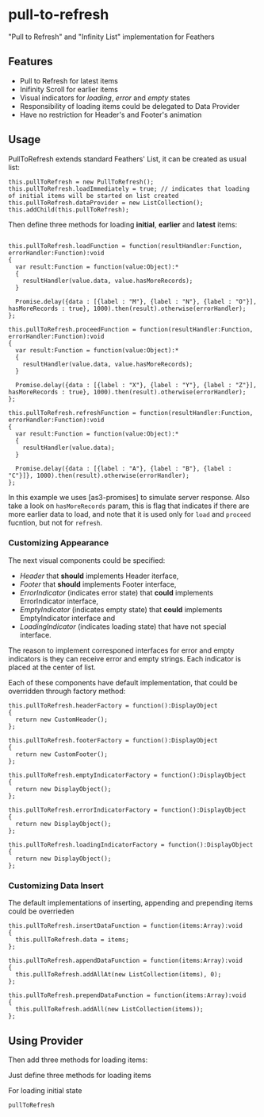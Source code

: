 pull-to-refresh
===============

"Pull to Refresh" and "Infinity List" implementation for Feathers

## Features
* Pull to Refresh for latest items
* Inifinity Scroll for earlier items
* Visual indicators for _loading_, _error_ and _empty_ states
* Responsibility of loading items could be delegated to Data Provider
* Have no restriction for Header's and Footer's animation

## Usage
PullToRefresh extends standard Feathers' List, it can be created as usual list:
```as3
this.pullToRefresh = new PullToRefresh();
this.pullToRefresh.loadImmediately = true; // indicates that loading of initial items will be started on list created
this.pullToRefresh.dataProvider = new ListCollection();
this.addChild(this.pullToRefresh);
```

Then define three methods for loading **initial**, **earlier** and **latest** items:
```as3

this.pullToRefresh.loadFunction = function(resultHandler:Function, errorHandler:Function):void
{
  var result:Function = function(value:Object):*
  {
    resultHandler(value.data, value.hasMoreRecords);
  }

  Promise.delay({data : [{label : "M"}, {label : "N"}, {label : "O"}], hasMoreRecords : true}, 1000).then(result).otherwise(errorHandler);
};

this.pullToRefresh.proceedFunction = function(resultHandler:Function, errorHandler:Function):void
{
  var result:Function = function(value:Object):*
  {
    resultHandler(value.data, value.hasMoreRecords);
  }

  Promise.delay({data : [{label : "X"}, {label : "Y"}, {label : "Z"}], hasMoreRecords : true}, 1000).then(result).otherwise(errorHandler);
};

this.pullToRefresh.refreshFunction = function(resultHandler:Function, errorHandler:Function):void
{
  var result:Function = function(value:Object):*
  {
    resultHandler(value.data);
  }

  Promise.delay({data : [{label : "A"}, {label : "B"}, {label : "C"}]}, 1000).then(result).otherwise(errorHandler);
};

```

In this example we uses [as3-promises] to simulate server response. Also take a look on `hasMoreRecords` param, this is flag that indicates if there are more earlier data to load, and note that it is used only for `load` and `proceed` fucntion, but not for `refresh`.

### Customizing Appearance


The next visual components could be specified: 
* _Header_ that **should** implements Header iterface,
* _Footer_ that **should** implements Footer interface,
* _ErrorIndicator_ (indicates error state) that **could** implements ErrorIndicator interface,
* _EmptyIndicator_ (indicates empty state) that **could** implements EmptyIndicator interface and
* _LoadingIndicator_ (indicates loading state) that have not special interface.

The reason to implement corresponed interfaces for error and empty indicators is they can receive error and empty strings. Each indicator is placed at the center of list.

Each of these components have default implementation, that could be overridden through factory method: 
```as3
this.pullToRefresh.headerFactory = function():DisplayObject
{
  return new CustomHeader();
};

this.pullToRefresh.footerFactory = function():DisplayObject
{
  return new CustomFooter();
};

this.pullToRefresh.emptyIndicatorFactory = function():DisplayObject
{
  return new DisplayObject();
};

this.pullToRefresh.errorIndicatorFactory = function():DisplayObject
{
  return new DisplayObject();
};

this.pullToRefresh.loadingIndicatorFactory = function():DisplayObject
{
  return new DisplayObject();
};
```

### Customizing Data Insert
The default implementations of inserting, appending and prepending items could be overrieden
```as3
this.pullToRefresh.insertDataFunction = function(items:Array):void
{
  this.pullToRefresh.data = items;
};

this.pullToRefresh.appendDataFunction = function(items:Array):void
{
  this.pullToRefresh.addAllAt(new ListCollection(items), 0);
};

this.pullToRefresh.prependDataFunction = function(items:Array):void
{
  this.pullToRefresh.addAll(new ListCollection(items));
};
```

## Using Provider



Then add three methods for loading items:



Just define three methods for loading items

For loading initial state

```as3
pullToRefresh
```

